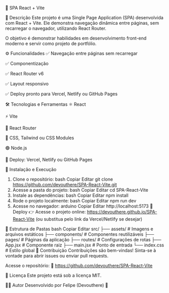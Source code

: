 🚀 SPA React + Vite



📝 Descrição
Este projeto é uma Single Page Application (SPA) desenvolvida com React + Vite. Ele demonstra navegação dinâmica entre páginas, sem recarregar o navegador, utilizando React Router.

O objetivo é demonstrar habilidades em desenvolvimento front-end moderno e servir como projeto de portfólio.

⚙️ Funcionalidades
✅ Navegação entre páginas sem recarregar

✅ Componentização

✅ React Router v6

✅ Layout responsivo

✅ Deploy pronto para Vercel, Netlify ou GitHub Pages

🛠️ Tecnologias e Ferramentas
⚛️ React

⚡ Vite

🔗 React Router

🎨 CSS, Tailwind ou CSS Modules

🟢 Node.js

🚀 Deploy: Vercel, Netlify ou GitHub Pages

🚀 Instalação e Execução
1. Clone o repositório:
bash
Copiar
Editar
git clone https://github.com/devouthere/SPA-React-Vite.git
2. Acesse a pasta do projeto:
bash
Copiar
Editar
cd SPA-React-Vite
3. Instale as dependências:
bash
Copiar
Editar
npm install
4. Rode o projeto localmente:
bash
Copiar
Editar
npm run dev
5. Acesse no navegador:
arduino
Copiar
Editar
http://localhost:5173
🔗 Deploy
👉 Acesse o projeto online: https://devouthere.github.io/SPA-React-Vite (ou substitua pelo link da Vercel/Netlify se desejar)

📁 Estrutura de Pastas
bash
Copiar
Editar
src/
├── assets/         # Imagens e arquivos estáticos
├── components/     # Componentes reutilizáveis
├── pages/          # Páginas da aplicação
├── routes/         # Configurações de rotas
├── App.jsx         # Componente raiz
├── main.jsx        # Ponto de entrada
└── index.css       # Estilo global
🤝 Contribuição
Contribuições são bem-vindas!
Sinta-se à vontade para abrir issues ou enviar pull requests.

Acesse o repositório:
🔗 https://github.com/devouthere/SPA-React-Vite

📜 Licença
Este projeto está sob a licença MIT.

👨‍💻 Autor
Desenvolvido por Felipe (Devouthere) 🚀
